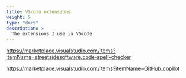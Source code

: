 ```yaml
---
title: VScode extensions
weight: 5
type: "docs"
description: >
  The extensions I use in VScode
---
```


https://marketplace.visualstudio.com/items?itemName=streetsidesoftware.code-spell-checker

https://marketplace.visualstudio.com/items?itemName=GitHub.copilot